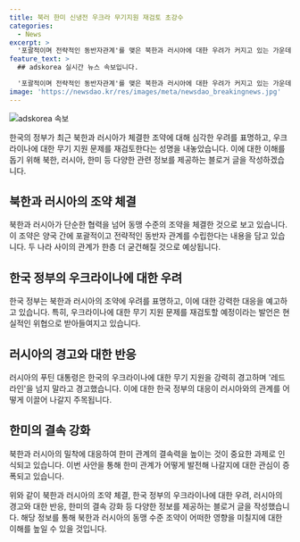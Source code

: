 ```yaml
---
title: 북러 한미 신냉전 우크라 무기지원 재검토 초강수
categories:
  - News
excerpt: >
  '포괄적이며 전략적인 동반자관계'를 맺은 북한과 러시아에 대한 우려가 커지고 있는 가운데, 한미는 결속력을 강화하며 신냉전 대결구도가 고착화 우려를 살펴보고 있습니다. 북러 조약에 대한 정부의 우려 표명과 우크라이나에 대한 무기 지원 문제 재검토 선언 등으로 한반도 안보가 더욱 중요시되고 있습니다. 여기서, 북러의 군사 협력이 한반도 안정을 위협할 경우, 한미도 연합군사훈련 등의 대응을 강화할 가능성이 제기되는 등 심각한 안보 위협으로 대응하고 있는 것으로 나타났습니다. 
feature_text: >
  ## adskorea 실시간 뉴스 속보입니다.

  '포괄적이며 전략적인 동반자관계'를 맺은 북한과 러시아에 대한 우려가 커지고 있는 가운데, 한미는 결속력을 강화하며 신냉전 대결구도가 고착화 우려를 살펴보고 있습니다. 북러 조약에 대한 정부의 우려 표명과 우크라이나에 대한 무기 지원 문제 재검토 선언 등으로 한반도 안보가 더욱 중요시되고 있습니다. 여기서, 북러의 군사 협력이 한반도 안정을 위협할 경우, 한미도 연합군사훈련 등의 대응을 강화할 가능성이 제기되는 등 심각한 안보 위협으로 대응하고 있는 것으로 나타났습니다. 
image: 'https://newsdao.kr/res/images/meta/newsdao_breakingnews.jpg'
---
```


<p><img src="https://newsdao.kr/res/images/meta/newsdao_breakingnews.jpg" alt="adskorea 속보" /></p>

<p>한국의 정부가 최근 북한과 러시아가 체결한 조약에 대해 심각한 우려를 표명하고, 우크라이나에 대한 무기 지원 문제를 재검토한다는 성명을 내놓았습니다. 이에 대한 이해를 돕기 위해 북한, 러시아, 한미 등 다양한 관련 정보를 제공하는 블로거 글을 작성하겠습니다.</p>

<h2 data-ke-size="size26">북한과 러시아의 조약 체결</h2>

<p>북한과 러시아가 단순한 협력을 넘어 동맹 수준의 조약을 체결한 것으로 보고 있습니다. 이 조약은 양국 간에 포괄적이고 전략적인 동반자 관계를 수립한다는 내용을 담고 있습니다. 두 나라 사이의 관계가 한층 더 굳건해질 것으로 예상됩니다.</p>

<h2 data-ke-size="size26">한국 정부의 우크라이나에 대한 우려</h2>

<p>한국 정부는 북한과 러시아의 조약에 우려를 표명하고, 이에 대한 강력한 대응을 예고하고 있습니다. 특히, 우크라이나에 대한 무기 지원 문제를 재검토할 예정이라는 발언은 현실적인 위협으로 받아들여지고 있습니다.</p>

<h2 data-ke-size="size26">러시아의 경고와 대한 반응</h2>

<p>러시아의 푸틴 대통령은 한국의 우크라이나에 대한 무기 지원을 강력히 경고하며 '레드라인'을 넘지 말라고 경고했습니다. 이에 대한 한국 정부의 대응이 러시아와의 관계를 어떻게 이끌어 나갈지 주목됩니다.</p>

<h2 data-ke-size="size26">한미의 결속 강화</h2>

<p>북한과 러시아의 밀착에 대응하여 한미 관계의 결속력을 높이는 것이 중요한 과제로 인식되고 있습니다. 이번 사안을 통해 한미 관계가 어떻게 발전해 나갈지에 대한 관심이 증폭되고 있습니다.</p>

<p>위와 같이 북한과 러시아의 조약 체결, 한국 정부의 우크라이나에 대한 우려, 러시아의 경고와 대한 반응, 한미의 결속 강화 등 다양한 정보를 제공하는 블로거 글을 작성했습니다. 해당 정보를 통해 북한과 러시아의 동맹 수준 조약이 어떠한 영향을 미칠지에 대한 이해를 높일 수 있을 것입니다.</p>

